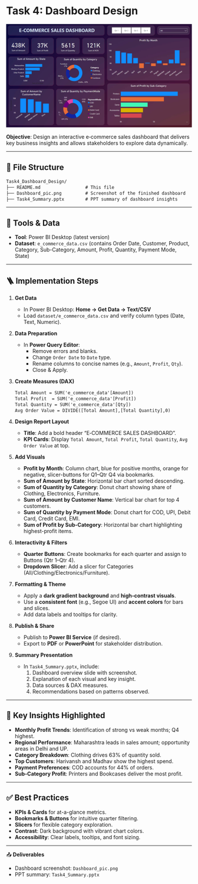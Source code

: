 # Task 4: Dashboard Design

![E‑Commerce Dashboard](./Dashboard_pic.png)

**Objective**: Design an interactive e‑commerce sales dashboard that delivers key business insights and allows stakeholders to explore data dynamically.

---

## 📁 File Structure
```plaintext
Task4_Dashboard_Design/
├── README.md                 # This file
├── Dashboard_pic.png         # Screenshot of the finished dashboard
├── Task4_Summary.pptx        # PPT summary of dashboard insights
```  

---

## 🧰 Tools & Data
- **Tool**: Power BI Desktop (latest version)  
- **Dataset**: `e_commerce_data.csv` (contains Order Date, Customer, Product, Category, Sub-Category, Amount, Profit, Quantity, Payment Mode, State)

---

## 🪜 Implementation Steps

1. **Get Data**  
   - In Power BI Desktop: **Home → Get Data → Text/CSV**  
   - Load `dataset/e_commerce_data.csv` and verify column types (Date, Text, Numeric).

2. **Data Preparation**  
   - In **Power Query Editor**:  
     - Remove errors and blanks.  
     - Change `Order Date` to `Date` type.  
     - Rename columns to concise names (e.g., `Amount`, `Profit`, `Qty`).  
     - Close & Apply.

3. **Create Measures (DAX)**  
   ```DAX
   Total Amount = SUM('e_commerce_data'[Amount])
   Total Profit  = SUM('e_commerce_data'[Profit])
   Total Quantity = SUM('e_commerce_data'[Qty])
   Avg Order Value = DIVIDE([Total Amount],[Total Quantity],0)
   ```

4. **Design Report Layout**  
   - **Title**: Add a bold header “E‑COMMERCE SALES DASHBOARD”.  
   - **KPI Cards**: Display `Total Amount`, `Total Profit`, `Total Quantity`, `Avg Order Value` at top.

5. **Add Visuals**  
   - **Profit by Month**: Column chart, blue for positive months, orange for negative, slicer-buttons for Q1–Qtr Q4 via bookmarks.  
   - **Sum of Amount by State**: Horizontal bar chart sorted descending.  
   - **Sum of Quantity by Category**: Donut chart showing share of Clothing, Electronics, Furniture.  
   - **Sum of Amount by Customer Name**: Vertical bar chart for top 4 customers.  
   - **Sum of Quantity by Payment Mode**: Donut chart for COD, UPI, Debit Card, Credit Card, EMI.  
   - **Sum of Profit by Sub-Category**: Horizontal bar chart highlighting highest-profit items.

6. **Interactivity & Filters**  
   - **Quarter Buttons**: Create bookmarks for each quarter and assign to Buttons (Qtr 1–Qtr 4).  
   - **Dropdown Slicer**: Add a slicer for Categories (All/Clothing/Electronics/Furniture).

7. **Formatting & Theme**  
   - Apply a **dark gradient background** and **high‑contrast visuals**.  
   - Use a **consistent font** (e.g., Segoe UI) and **accent colors** for bars and slices.  
   - Add data labels and tooltips for clarity.

8. **Publish & Share**  
   - Publish to **Power BI Service** (if desired).  
   - Export to **PDF** or **PowerPoint** for stakeholder distribution.

9. **Summary Presentation**  
   - In `Task4_Summary.pptx`, include:  
     1. Dashboard overview slide with screenshot.  
     2. Explanation of each visual and key insight.  
     3. Data sources & DAX measures.  
     4. Recommendations based on patterns observed.

---

## 🎯 Key Insights Highlighted
- **Monthly Profit Trends**: Identification of strong vs weak months; Q4 highest.  
- **Regional Performance**: Maharashtra leads in sales amount; opportunity areas in Delhi and UP.  
- **Category Breakdown**: Clothing drives 63% of quantity sold.  
- **Top Customers**: Harivansh and Madhav show the highest spend.  
- **Payment Preferences**: COD accounts for 44% of orders.  
- **Sub-Category Profit**: Printers and Bookcases deliver the most profit.

---

## ✅ Best Practices
- **KPIs & Cards** for at-a-glance metrics.  
- **Bookmarks & Buttons** for intuitive quarter filtering.  
- **Slicers** for flexible category exploration.  
- **Contrast**: Dark background with vibrant chart colors.  
- **Accessibility**: Clear labels, tooltips, and font sizing.

---

📤 **Deliverables**   
- Dashboard screenshot: `Dashboard_pic.png`  
- PPT summary: `Task4_Summary.pptx`

